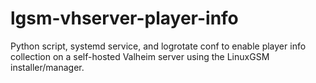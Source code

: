 # lgsm-vhserver-player-info
Python script, systemd service, and logrotate conf to enable player info collection on a self-hosted Valheim server using the LinuxGSM installer/manager.
